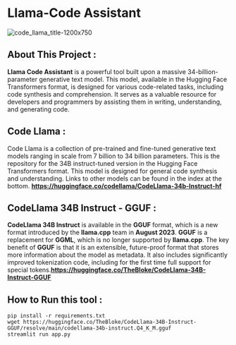 # Llama-Code Assistant
![code_llama_title-1200x750](https://github.com/Kirouane-Ayoub/Llama-Code-Assistant/assets/145156896/35c84254-d292-4945-b186-72dbbc7e8443)

## About This Project :
**Llama Code Assistant** is a powerful tool built upon a massive 34-billion-parameter generative text model. This model, available in the Hugging Face Transformers format, is designed for various code-related tasks, including code synthesis and comprehension. It serves as a valuable resource for developers and programmers by assisting them in writing, understanding, and generating code.


## Code Llama : 
Code Llama is a collection of pre-trained and fine-tuned generative text models ranging in scale from 7 billion to 34 billion parameters. This is the repository for the 34B instruct-tuned version in the Hugging Face Transformers format. This model is designed for general code synthesis and understanding. Links to other models can be found in the index at the bottom. **https://huggingface.co/codellama/CodeLlama-34b-Instruct-hf**

## CodeLlama 34B Instruct - GGUF : 

**CodeLlama 34B Instruct** is available in the **GGUF** format, which is a new format introduced by the **llama.cpp** team in **August 2023**. **GGUF** is a replacement for **GGML**, which is no longer supported by **llama.cpp**. The key benefit of **GGUF** is that it is an extensible, future-proof format that stores more information about the model as metadata. It also includes significantly improved tokenization code, including for the first time full support for special tokens.**https://huggingface.co/TheBloke/CodeLlama-34B-Instruct-GGUF**

## How to Run this tool : 

```
pip install -r requirements.txt
wget https://huggingface.co/TheBloke/CodeLlama-34B-Instruct-GGUF/resolve/main/codellama-34b-instruct.Q4_K_M.gguf
streamlit run app.py

```
